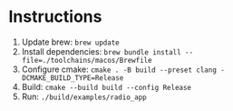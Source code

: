 # Instructions
1. Update brew: ```brew update```
2. Install dependencies: ```brew bundle install --file=./toolchains/macos/Brewfile```
3. Configure cmake: ```cmake . -B build --preset clang -DCMAKE_BUILD_TYPE=Release```
4. Build: ```cmake --build build --config Release```
5. Run: ```./build/examples/radio_app```
